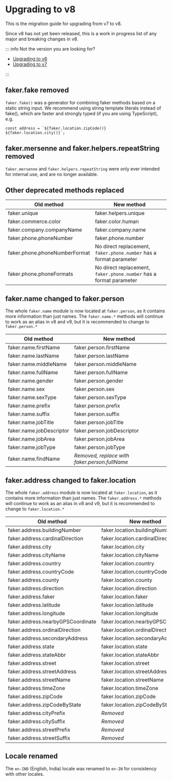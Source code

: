 # Upgrading to v8

This is the migration guide for upgrading from v7 to v8.

Since v8 has not yet been released, this is a work in progress list of any major and breaking changes in v8.

::: info
Not the version you are looking for?

- [Upgrading to v6](https://v6.fakerjs.dev/migration-guide-v5/)
- [Upgrading to v7](https://fakerjs.dev/guide/upgrading.html)

:::

## faker.fake removed

`faker.fake()` was a generator for combining faker methods based on a static string input.
We recommend using string template literals instead of fake(), which are faster and strongly typed (if you are using TypeScript), e.g.

    const address = `${faker.location.zipCode()} ${faker.location.city()}`;

## faker.mersenne and faker.helpers.repeatString removed

`faker.mersenne` and `faker.helpers.repeatString` were only ever intended for internal use, and are no longer available.

## Other deprecated methods replaced

| Old method                    | New method                                                         |
| ----------------------------- | ------------------------------------------------------------------ |
| faker.unique                  | faker.helpers.unique                                               |
| faker.commerce.color          | faker.color.human                                                  |
| faker.company.companyName     | faker.company.name                                                 |
| faker.phone.phoneNumber       | faker.phone.number                                                 |
| faker.phone.phoneNumberFormat | No direct replacement, `faker.phone.number` has a format parameter |
| faker.phone.phoneFormats      | No direct replacement, `faker.phone.number` has a format parameter |

## faker.name changed to faker.person

The whole `faker.name` module is now located at `faker.person`, as it contains more information than just names. The `faker.name.*` methods will continue to work as an alias in v8 and v9, but it is recommended to change to `faker.person.*`

| Old method               | New method                                    |
| ------------------------ | --------------------------------------------- |
| faker.name.firstName     | faker.person.firstName                        |
| faker.name.lastName      | faker.person.lastName                         |
| faker.name.middleName    | faker.person.middleName                       |
| faker.name.fullName      | faker.person.fullName                         |
| faker.name.gender        | faker.person.gender                           |
| faker.name.sex           | faker.person.sex                              |
| faker.name.sexType       | faker.person.sexType                          |
| faker.name.prefix        | faker.person.prefix                           |
| faker.name.suffix        | faker.person.suffix                           |
| faker.name.jobTitle      | faker.person.jobTitle                         |
| faker.name.jobDescriptor | faker.person.jobDescriptor                    |
| faker.name.jobArea       | faker.person.jobArea                          |
| faker.name.jobType       | faker.person.jobType                          |
| faker.name.findName      | _Removed, replace with faker.person.fullName_ |

## faker.address changed to faker.location

The whole `faker.address` module is now located at `faker.location`, as it contains more information than just names. The `faker.address.*` methods will continue to work as an alias in v8 and v9, but it is recommended to change to `faker.location.*`

| Old method                        | New method                         |
| --------------------------------- | ---------------------------------- |
| faker.address.buildingNumber      | faker.location.buildingNumber      |
| faker.address.cardinalDirection   | faker.location.cardinalDirection   |
| faker.address.city                | faker.location.city                |
| faker.address.cityName            | faker.location.cityName            |
| faker.address.country             | faker.location.country             |
| faker.address.countryCode         | faker.location.countryCode         |
| faker.address.county              | faker.location.county              |
| faker.address.direction           | faker.location.direction           |
| faker.address.faker               | faker.location.faker               |
| faker.address.latitude            | faker.location.latitude            |
| faker.address.longitude           | faker.location.longitude           |
| faker.address.nearbyGPSCoordinate | faker.location.nearbyGPSCoordinate |
| faker.address.ordinalDirection    | faker.location.ordinalDirection    |
| faker.address.secondaryAddress    | faker.location.secondaryAddress    |
| faker.address.state               | faker.location.state               |
| faker.address.stateAbbr           | faker.location.stateAbbr           |
| faker.address.street              | faker.location.street              |
| faker.address.streetAddress       | faker.location.streetAddress       |
| faker.address.streetName          | faker.location.streetName          |
| faker.address.timeZone            | faker.location.timeZone            |
| faker.address.zipCode             | faker.location.zipCode             |
| faker.address.zipCodeByState      | faker.location.zipCodeByState      |
| faker.address.cityPrefix          | _Removed_                          |
| faker.address.citySuffix          | _Removed_                          |
| faker.address.streetPrefix        | _Removed_                          |
| faker.address.streetSuffix        | _Removed_                          |

## Locale renamed

The `en-IND` (English, India) locale was renamed to `en-IN` for consistency with other locales.
